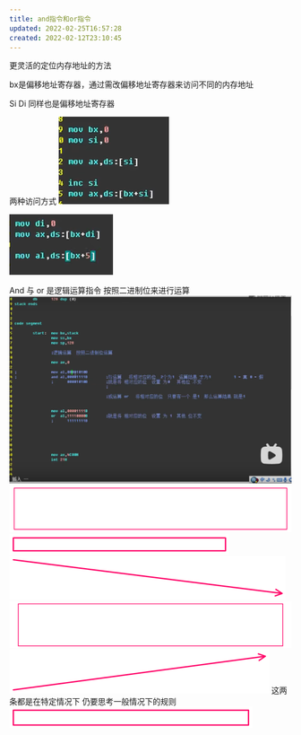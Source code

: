 ```yaml
---
title: and指令和or指令
updated: 2022-02-25T16:57:28
created: 2022-02-12T23:10:45
---
```


更灵活的定位内存地址的方法

bx是偏移地址寄存器，通过需改偏移地址寄存器来访问不同的内存地址

Si Di 同样也是偏移地址寄存器

两种访问方式
![image1](../../resources/8e0b8fb217214869b0b955dd083b9a7f.png)

![image2](../../resources/115ed23d36464da88742962a31ea065e.png)

And 与 or 是逻辑运算指令 按照二进制位来进行运算
![image3](../../resources/84b8706b87bc433b893c228fcdeb4fb9.png)
![image4](../../resources/51754b2894cd424eb342c113a809b68c.png)![image5](../../resources/0988c7779d694104a1767da5f35c843e.png)![image6](../../resources/8412a9ee1f054ef184633facf5aa3c27.png)![image7](../../resources/521c4e94894540d6af138b9e204e7604.png)![image8](../../resources/7fa794e21ebf4d4b99acdaa8672325b9.png)
这两条都是在特定情况下
仍要思考一般情况下的规则
![image9](../../resources/0112d459379644789042534ed11c658d.png)
